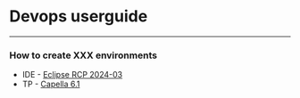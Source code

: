 # Devops userguide
---
### How to create XXX environments
* IDE - [Eclipse RCP 2024-03](https://www.eclipse.org/downloads/packages/release/2024-03/r/eclipse-ide-rcp-and-rap-developers)
* TP - [Capella 6.1](https://download.eclipse.org/capella/core/products/releases/6.1.0/)